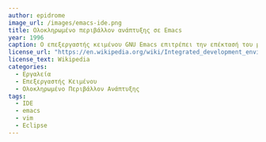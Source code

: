 ```yaml
---
author: epidrome
image_url: /images/emacs-ide.png
title: Ολοκληρωμένο περιβάλλον ανάπτυξης σε Emacs 
year: 1996 
caption: Ο επεξεργαστής κειμένου GNU Emacs επιτρέπει την επέκτασή του με τη γλώσσα προγραμματισμού LISP και οργανώνει τα δεδομένα σε παράλληλους αποθηκευτικούς χώρους, οι οποίοι μπορούν να εμφανίζονται επιλεκτικά στην οθόνη του χρήστη. Με αυτόν τον τρόπο, έχουν αναπτυχθεί επεκτάσεις για πολλές εφαρμογές, όπως η ηλεκτρονική αλληλογραφία, η πλοήγηση στην πληροφορία και η κατασκευή λογισμικού σε ολοκληρωμένο περιβάλλον ανάπτυξης. 
license_url: "https://en.wikipedia.org/wiki/Integrated_development_environment#/media/File:Emacs-screenshot.png" 
license_text: Wikipedia 
categories:
  - Εργαλεία
  - Επεξεργαστής Κειμένου
  - Ολοκληρωμένο Περιβάλλον Ανάπτυξης
tags:
  - IDE
  - emacs
  - vim
  - Eclipse
---
```

